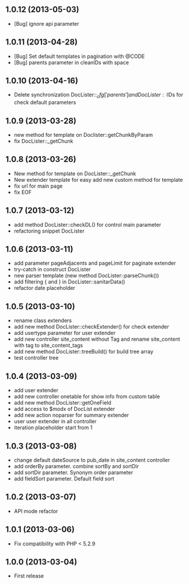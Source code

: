 ## 1.0.12 (2013-05-03)
* [Bug] ignore api parameter

## 1.0.11 (2013-04-28)
* [Bug] Set default templates in pagination with @CODE
* [Bug] parents parameter in cleanIDs with space

## 1.0.10 (2013-04-16)
* Delete synchronization DocLister::$_cfg['parents'] and DocLister::$IDs for check default parameters

## 1.0.9 (2013-03-28)
* new method for template on Doclister::getChunkByParam
* fix DocLister::_getChunk

## 1.0.8 (2013-03-26)
* New method for template on DocLister::_getChunk
* New extender template for easy add new custom method for template
* fix url for main page
* fix EOF

## 1.0.7 (2013-03-12)
* add method DocLister::checkDL() for control main parameter
* refactoring snippet DocLister

## 1.0.6 (2013-03-11)
* add parameter pageAdjacents and pageLimit for paginate extender
* try-catch in construct DocLister
* new parser template (new method DocLister::parseChunk())
* add filtering { and } in DocLister::sanitarData()
* refactor date placeholder

## 1.0.5 (2013-03-10)
* rename class extenders
* add new method DocLister::checkExtender() for check extender
* add usertype parameter for user extender
* add new controller site_content without Tag and rename site_content with tag to site_content_tags
* add new method DocLister::treeBuild() for build tree array
* test controller tree

## 1.0.4 (2013-03-09)
* add user extender
* add new controller onetable for show info from custom table
* add new method DocLister::getOneField
* add access to $modx of DocList extender
* add new action noparser for summary extender
* user user extender in all controller
* iteration placeholder start from 1

## 1.0.3 (2013-03-08)
* change default dateSource to pub_date in site_content controller
* add orderBy parameter. combine sortBy and sortDir
* add sortDir parameter. Synonym order parameter
* add fieldSort parameter. Default field sort

## 1.0.2 (2013-03-07)
* API mode refactor

## 1.0.1 (2013-03-06)
* Fix compatibility with PHP < 5.2.9

## 1.0.0 (2013-03-04)
* First release
